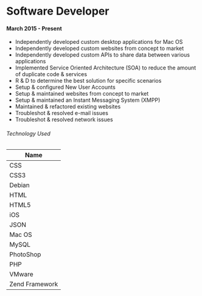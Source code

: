 # Software Developer
#### March 2015 - Present
* Independently developed custom desktop applications for Mac OS
* Independently developed custom websites from concept to market
* Independently developed custom APIs to share data between various applications
* Implemented Service Oriented Architecture (SOA) to reduce the amount of duplicate code & services
* R & D to determine the best solution for specific scenarios 
* Setup & configured New User Accounts
* Setup & maintained websites from concept to market
* Setup & maintained an Instant Messaging System (XMPP)
* Maintained & refactored existing websites
* Troubleshot & resolved e-mail issues
* Troubleshot & resolved network issues

###### Technology Used

| Name       | 
| ------------- |
| CSS |
| CSS3 |
| Debian |
| HTML |
| HTML5 |
| iOS |
| JSON |
| Mac OS | 
| MySQL      |
| PhotoShop |
| PHP |
| VMware | 
| Zend Framework| 
